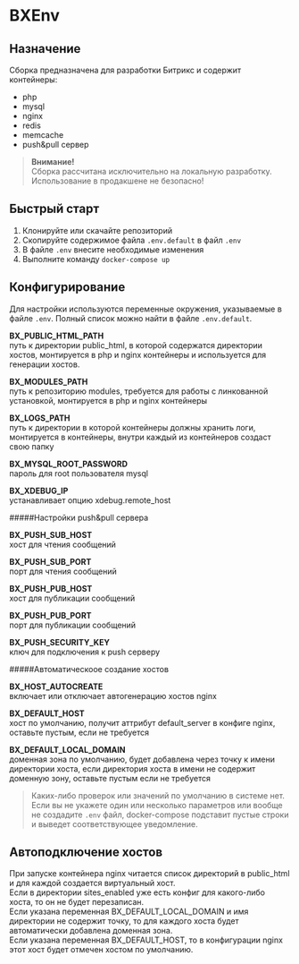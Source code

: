# BXEnv

## Назначение

Сборка предназначена для разработки Битрикс и содержит контейнеры:
- php
- mysql
- nginx
- redis
- memcache
- push&pull сервер

>**Внимание!**  
>Сборка рассчитана исключительно на локальную разработку. Использование в продакшене не безопасно!

## Быстрый старт

1. Клонируйте или скачайте репозиторий
2. Скопируйте содержимое файла `.env.default` в файл `.env`
3. В файле `.env` внесите необходимые изменения
4. Выполните команду `docker-compose up`

## Конфигурирование  
Для настройки используются переменные окружения, указываемые в файле `.env`. Полный список можно найти в файле `.env.default`.  

**BX_PUBLIC_HTML_PATH**  
путь к директории public_html, в которой содержатся директории хостов, монтируется в php и nginx контейнеры и используется для генерации хостов.  

**BX_MODULES_PATH**  
путь к репозиторию modules, требуется для работы с линкованной установкой, монтируется в php и nginx контейнеры  

**BX_LOGS_PATH**  
путь к директории в которой контейнеры должны хранить логи, монтируется в контейнеры, внутри каждый из контейнеров создаст свою папку  

**BX_MYSQL_ROOT_PASSWORD**  
пароль для root пользователя mysql  

**BX_XDEBUG_IP**  
устанавливает опцию xdebug.remote_host  

#####Настройки push&pull сервера  

**BX_PUSH_SUB_HOST**  
хост для чтения сообщений  

**BX_PUSH_SUB_PORT**  
порт для чтения сообщений  

**BX_PUSH_PUB_HOST**  
хост для публикации сообщений  

**BX_PUSH_PUB_PORT**  
порт для публикации сообщений  

**BX_PUSH_SECURITY_KEY**  
ключ для подключения к push серверу  

#####Автоматическоое создание хостов  

**BX_HOST_AUTOCREATE**    
включает или отключает автогенерацию хостов nginx

**BX_DEFAULT_HOST**  
хост по умолчанию, получит аттрибут default_server в конфиге nginx, оставьте пустым, если не требуется  

**BX_DEFAULT_LOCAL_DOMAIN**  
доменная зона по умолчанию, будет добавлена через точку к имени директории хоста, если директория хоста в имени не содержит доменную зону, оставьте пустым если не требуется  

>Каких-либо проверок или значений по умолчанию в системе нет. Если вы не укажете один или несколько параметров или вообще не создадите `.env` файл, docker-compose подставит пустые строки и выведет соответствующее уведомление.

## Автоподключение хостов  
При запуске контейнера nginx читается список директорий в public_html и для каждой создается виртуальный хост.  
Если в директории sites_enabled уже есть конфиг для какого-либо хоста, то он не будет перезаписан.  
Если указана переменная BX_DEFAULT_LOCAL_DOMAIN и имя директории не содержит точку, то для каждого хоста будет автоматически добавлена доменная зона.  
Если указана переменная BX_DEFAULT_HOST, то в конфигурации nginx этот хост будет отмечен хостом по умолчанию.  